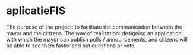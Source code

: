 # aplicatieFIS
The purpose of the project: to facilitate the communication between the mayor and the citizens. The way of realization: designing an application with which the mayor can publish polls / announcements, and citizens will be able to see them faster and put questions or vote.
